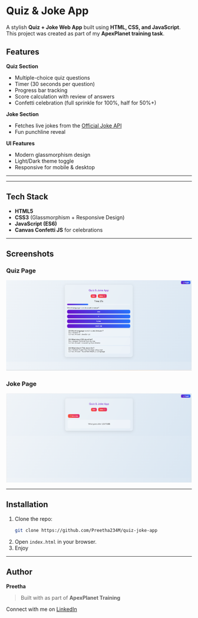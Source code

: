 #  Quiz & Joke App  

A stylish **Quiz + Joke Web App** built using **HTML, CSS, and JavaScript**.  
This project was created as part of my **ApexPlanet training task**.   

##  Features  
 **Quiz Section**  
- Multiple-choice quiz questions  
- Timer (30 seconds per question)  
- Progress bar tracking  
- Score calculation with review of answers  
- Confetti celebration  (full sprinkle for 100%, half for 50%+)  

 **Joke Section**  
- Fetches live jokes from the [Official Joke API](https://official-joke-api.appspot.com/random_joke)  
- Fun punchline reveal  

**UI Features**  
- Modern glassmorphism design  
- Light/Dark theme toggle  
- Responsive for mobile & desktop  

---



---

## Tech Stack  
- **HTML5**  
- **CSS3** (Glassmorphism + Responsive Design)  
- **JavaScript (ES6)**  
- **Canvas Confetti JS** for celebrations  

---

##  Screenshots  
### Quiz Page  
![Quiz Screenshot](screenshot_Quiz.png)  

### Joke Page  
![Joke Screenshot](Screenshot_joke.png)  

---

##  Installation  
1. Clone the repo:  
   ```bash
   git clone https://github.com/Preetha234M/quiz-joke-app
   ```
2. Open `index.html` in your browser.  
3. Enjoy  

---

##  Author  
**Preetha**  
> Built with  as part of **ApexPlanet Training**  

 Connect with me on [LinkedIn](https://www.linkedin.com/in/preetha-m-788011363)  
